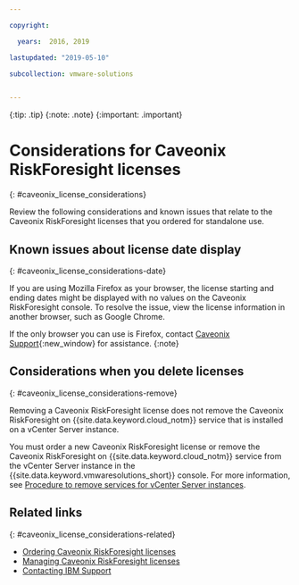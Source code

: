 ```yaml
---

copyright:

  years:  2016, 2019

lastupdated: "2019-05-10"

subcollection: vmware-solutions


---
```


{:tip: .tip}
{:note: .note}
{:important: .important}

# Considerations for Caveonix RiskForesight licenses
{: #caveonix_license_considerations}

Review the following considerations and known issues that relate to the Caveonix RiskForesight licenses that you ordered for standalone use.

## Known issues about license date display
{: #caveonix_license_considerations-date}

If you are using Mozilla Firefox as your browser, the license starting and ending dates might be displayed with no values on the Caveonix RiskForesight console. To resolve the issue, view the license information in another browser, such as Google Chrome.

If the only browser you can use is Firefox, contact [Caveonix Support](https://www.caveonix.com/support/){:new_window} for assistance.
{:note}

## Considerations when you delete licenses
{: #caveonix_license_considerations-remove}

Removing a Caveonix RiskForesight license does not remove the Caveonix RiskForesight on {{site.data.keyword.cloud_notm}} service that is installed on a vCenter Server instance.

You must order a new Caveonix RiskForesight license or remove the Caveonix RiskForesight on {{site.data.keyword.cloud_notm}} service from the vCenter Server instance in the {{site.data.keyword.vmwaresolutions_short}} console. For more information, see [Procedure to remove services for vCenter Server instances](/docs/services/vmwaresolutions/services?topic=vmware-solutions-vc_addingremovingservices#vc_addingremovingservices-removing-procedure).

## Related links
{: #caveonix_license_considerations-related}

* [Ordering Caveonix RiskForesight licenses](/docs/services/vmwaresolutions/services?topic=vmware-solutions-caveonix_license_ordering)
* [Managing Caveonix RiskForesight licenses](/docs/services/vmwaresolutions/services?topic=vmware-solutions-caveonix_license_managing)
* [Contacting IBM Support](/docs/services/vmwaresolutions/vmonic?topic=vmware-solutions-trbl_support)

